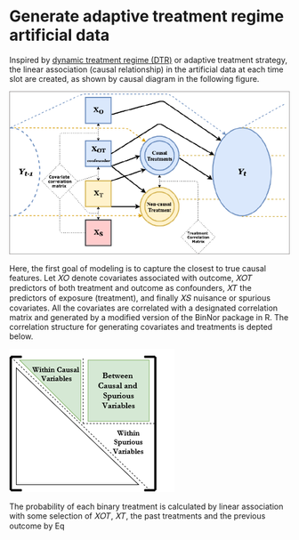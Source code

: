 # Generate adaptive treatment regime artificial data
Inspired by  [dynamic treatment regime (DTR)](https://en.wikipedia.org/wiki/Dynamic_treatment_regime) or adaptive treatment strategy, the linear association (causal relationship) in the artificial data at each time slot are created, as shown by causal diagram in the following figure.

![alt text](https://github.com/ashkanfa/Generate.adaptive.data/blob/master/Causal_relation.PNG)
 
 Here, the first goal of modeling is to capture the closest to true causal features. Let 𝑋𝑂 denote covariates associated with outcome, 𝑋𝑂𝑇 predictors of both treatment and outcome as confounders, 𝑋𝑇 the predictors of exposure (treatment), and finally 𝑋𝑆 nuisance or spurious covariates. All the covariates are correlated with a designated correlation matrix and generated by a modified version of the BinNor package in R. The correlation structure for generating covariates and treatments is depted below.
 
![alt text](https://github.com/ashkanfa/Generate.adaptive.data/blob/master/Correlation%20structure.png)


 The probability of each binary treatment is calculated by linear association with some selection of 𝑋𝑂𝑇, 𝑋𝑇, the past treatments and the previous outcome by Eq
